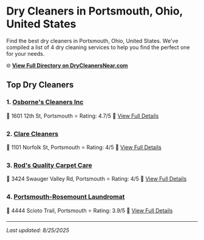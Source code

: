 # Dry Cleaners in Portsmouth, Ohio, United States

Find the best dry cleaners in Portsmouth, Ohio, United States. We've compiled a list of 4 dry cleaning services to help you find the perfect one for your needs.

🌐 **[View Full Directory on DryCleanersNear.com](https://drycleanersnear.com/city/US/Ohio/Portsmouth)**

## Top Dry Cleaners

### 1. [Osborne's Cleaners Inc](https://drycleanersnear.com/dryCleaner/6870702af0d34636f22da0ad/osborne-s-cleaners-inc)
📍 1601 12th St, Portsmouth
⭐ Rating: 4.7/5
🔗 [View Full Details](https://drycleanersnear.com/dryCleaner/6870702af0d34636f22da0ad/osborne-s-cleaners-inc)

### 2. [Clare Cleaners](https://drycleanersnear.com/dryCleaner/68707028f0d34636f22da07a/clare-cleaners)
📍 1101 Norfolk St, Portsmouth
⭐ Rating: 4/5
🔗 [View Full Details](https://drycleanersnear.com/dryCleaner/68707028f0d34636f22da07a/clare-cleaners)

### 3. [Rod's Quality Carpet Care](https://drycleanersnear.com/dryCleaner/68707032f0d34636f22da1ed/rod-s-quality-carpet-care)
📍 3424 Swauger Valley Rd, Portsmouth
⭐ Rating: 4/5
🔗 [View Full Details](https://drycleanersnear.com/dryCleaner/68707032f0d34636f22da1ed/rod-s-quality-carpet-care)

### 4. [Portsmouth-Rosemount Laundromat](https://drycleanersnear.com/dryCleaner/68707030f0d34636f22da18a/portsmouth-rosemount-laundromat)
📍 4444 Scioto Trail, Portsmouth
⭐ Rating: 3.9/5
🔗 [View Full Details](https://drycleanersnear.com/dryCleaner/68707030f0d34636f22da18a/portsmouth-rosemount-laundromat)


---

*Last updated: 8/25/2025*

